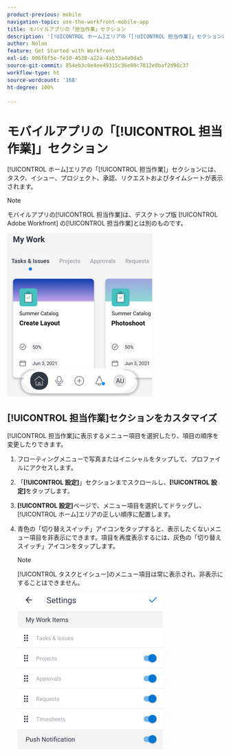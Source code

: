 ```yaml
---
product-previous: mobile
navigation-topic: use-the-workfront-mobile-app
title: モバイルアプリの「担当作業」セクション
description: '[!UICONTROL ホーム]エリアの「[!UICONTROL 担当作業]」セクションには、タスク、イシュー、プロジェクト、承認、リクエストおよびタイムシートが表示されます。'
author: Nolan
feature: Get Started with Workfront
exl-id: 006f6f5e-fe10-4530-a22a-4ab33a4e0da5
source-git-commit: 854eb3c0e4ee49315c36e00c7012e0baf2d98c37
workflow-type: ht
source-wordcount: '168'
ht-degree: 100%

---
```


# モバイルアプリの「[!UICONTROL 担当作業]」セクション

[!UICONTROL ホーム]エリアの「[!UICONTROL 担当作業]」セクションには、タスク、イシュー、プロジェクト、承認、リクエストおよびタイムシートが表示されます。

>[!NOTE]
>
>モバイルアプリの[!UICONTROL 担当作業]は、デスクトップ版 [!UICONTROL Adobe Workfront] の[!UICONTROL 担当作業]とは別のものです。

![](assets/home-myworksection-338x379.png)

## [!UICONTROL 担当作業]セクションをカスタマイズ

[!UICONTROL 担当作業]に表示するメニュー項目を選択したり、項目の順序を変更したりできます。

1. フローティングメニューで写真またはイニシャルをタップして、プロファイルにアクセスします。
1. 「**[!UICONTROL 設定]**」セクションまでスクロールし、**[!UICONTROL 設定]**&#x200B;をタップします。
1. **[!UICONTROL 設定]**&#x200B;ページで、メニュー項目を選択してドラッグし、[!UICONTROL ホーム]エリアの正しい順序に配置します。
1. 青色の「切り替えスイッチ」アイコンをタップすると、表示したくないメニュー項目を非表示にできます。項目を再度表示するには、灰色の「切り替えスイッチ」アイコンをタップします。

   >[!NOTE]
   >
   >[!UICONTROL タスクとイシュー]のメニュー項目は常に表示され、非表示にすることはできません。

   ![](assets/mobile-settings-338x366.png)
